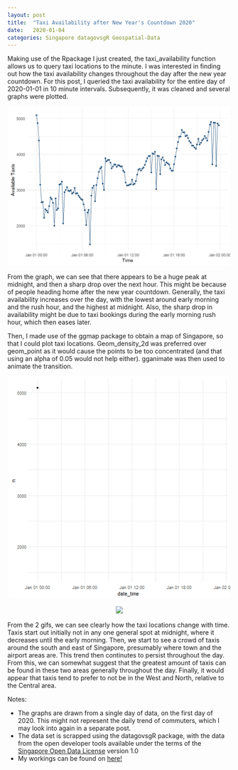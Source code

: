 ```yaml
---
layout: post
title:  "Taxi Availability after New Year's Countdown 2020"
date:   2020-01-04
categories: Singapore datagovsgR Geospatial-Data
---
```


Making use of the Rpackage I just created, the taxi_availability function allows us to query taxi locations to the minute. I was interested in finding out how the taxi availability changes throughout the day after the new year countdown. For this post, I queried the taxi availability for the entire day of 2020-01-01 in 10 minute intervals. Subsequently, it was cleaned and several graphs were plotted.

<p style="text-align: center;">
<img src="https://raw.githubusercontent.com/clintonwxy/Exploring-Data.gov.sg/master/TaxiAvailability/images/image1.png" style="width:500px;">
</p>

From the graph, we can see that there appears to be a huge peak at midnight, and then a sharp drop over the next hour. This might be because of people heading home after the new year countdown. Generally, the taxi availability increases over the day, with the lowest around early morning and the rush hour, and the highest at midnight. Also, the sharp drop in availability might be due to taxi bookings during the early morning rush hour, which then eases later.

Then, I made use of the ggmap package to obtain a map of Singapore, so that I could plot taxi locations. Geom_density_2d was preferred over geom_point as it would cause the points to be too concentrated (and that using an alpha of 0.05 would not help either). gganimate was then used to animate the transition.

<p style="text-align: center;">
<img src="https://raw.githubusercontent.com/clintonwxy/Exploring-Data.gov.sg/master/TaxiAvailability/images/image2.gif" style="width:500px;">
</p>
<p style="text-align: center;">
<img src="https://raw.githubusercontent.com/clintonwxy/Exploring-Data.gov.sg/master/TaxiAvailability/images/image3.gif" style="width:500px;">
</p>

From the 2 gifs, we can see clearly how the taxi locations change with time. Taxis start out initially not in any one general spot at midnight, where it decreases until the early morning. Then, we start to see a crowd of taxis around the south and east of Singapore, presumably where town and the airport areas are. This trend then continutes to persist throughout the day. From this, we can somewhat suggest that the greatest amount of taxis can be found in these two areas generally throughout the day. Finally, it would appear that taxis tend to prefer to not be in the West and North, relative to the Central area.

Notes:

- The graphs are drawn from a single day of data, on the first day of 2020. This might not represent the daily trend of commuters, which I may look into again in a separate post.
- The data set is scrapped using the datagovsgR package, with the data from the open developer tools available under the terms of the <a href="https://data.gov.sg/open-data-licence">Singapore Open Data License</a>  version 1.0
- My workings can be found on <a href="https://htmlpreview.github.io/?https://github.com/clintonwxy/Exploring-Data.gov.sg/blob/master/TaxiAvailability/TaxiAvailability.html">here!</a>